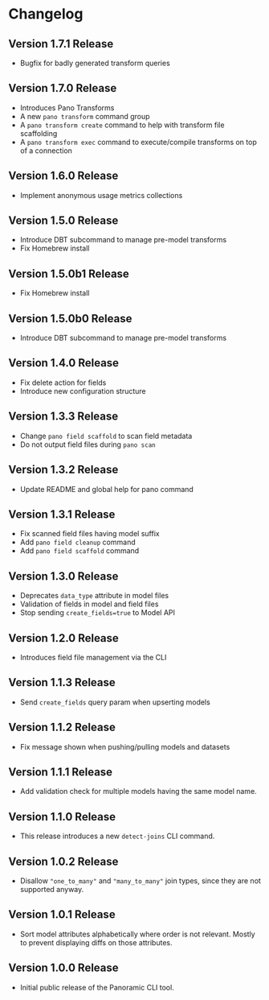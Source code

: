 # Changelog

## Version 1.7.1 Release

- Bugfix for badly generated transform queries

## Version 1.7.0 Release

- Introduces Pano Transforms
- A new `pano transform` command group
- A `pano transform create` command to help with transform file scaffolding
- A `pano transform exec` command to execute/compile transforms on top of a connection

## Version 1.6.0 Release

- Implement anonymous usage metrics collections

## Version 1.5.0 Release

- Introduce DBT subcommand to manage pre-model transforms
- Fix Homebrew install

## Version 1.5.0b1 Release

- Fix Homebrew install

## Version 1.5.0b0 Release

- Introduce DBT subcommand to manage pre-model transforms

## Version 1.4.0 Release

- Fix delete action for fields
- Introduce new configuration structure

## Version 1.3.3 Release

- Change `pano field scaffold` to scan field metadata
- Do not output field files during `pano scan`

## Version 1.3.2 Release

- Update README and global help for pano command

## Version 1.3.1 Release

- Fix scanned field files having model suffix
- Add `pano field cleanup` command
- Add `pano field scaffold` command

## Version 1.3.0 Release

- Deprecates `data_type` attribute in model files
- Validation of fields in model and field files
- Stop sending `create_fields=true` to Model API

## Version 1.2.0 Release

- Introduces field file management via the CLI

## Version 1.1.3 Release

- Send `create_fields` query param when upserting models

## Version 1.1.2 Release

- Fix message shown when pushing/pulling models and datasets

## Version 1.1.1 Release

- Add validation check for multiple models having the same model name.

## Version 1.1.0 Release

- This release introduces a new `detect-joins` CLI command.

## Version 1.0.2 Release

- Disallow `"one_to_many"` and `"many_to_many"` join types, since they are not supported anyway.

## Version 1.0.1 Release

- Sort model attributes alphabetically where order is not relevant. Mostly to prevent displaying diffs on those attributes.

## Version 1.0.0 Release

- Initial public release of the Panoramic CLI tool.
